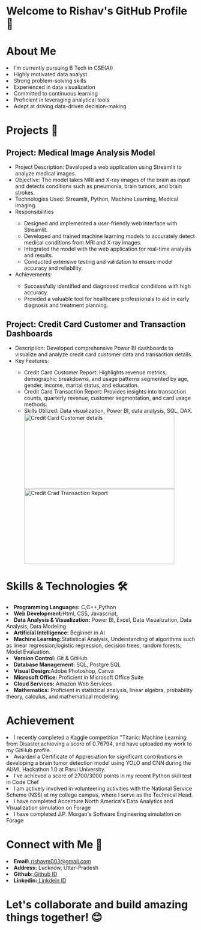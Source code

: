 # Welcome to Rishav's GitHub Profile 👋

# About Me 
<li> 
I’m currently pursuing B Tech in CSE(AI)
<li>Highly motivated data analyst
<li>
Strong problem-solving skills
<li>
Experienced in data visualization
<li>
Committed to continuous learning
<li>
Proficient in leveraging analytical tools
<li>
Adept at driving data-driven decision-making
</li>

# Projects 🚀
<h2>Project: Medical Image Analysis Model<br> </h2>
<ul>
<li>Project Description: Developed a web application using Streamlit to analyze medical images.<br></li>
<li>Objective: The model takes MRI and X-ray images of the brain as input and detects conditions such as pneumonia, brain tumors, and brain strokes.<br></li>
<li>Technologies Used: Streamlit, Python, Machine Learning, Medical Imaging.<br></li>
<li>Responsibilities</li>
    <ul>
        <li>Designed and implemented a user-friendly web interface with Streamlit.</li>
        <li>Developed and trained machine learning models to accurately detect medical conditions from MRI and X-ray images.</li>
        <li>Integrated the model with the web application for real-time analysis and results.</li>
        <li>Conducted extensive testing and validation to ensure model accuracy and reliability.</li>
    </ul>
<li>Achievements:</li>
    <ul>
        <li>Successfully identified and diagnosed medical conditions with high accuracy.</li>
        <li>Provided a valuable tool for healthcare professionals to aid in early diagnosis and treatment planning.</li>
    </ul>
</ul>
</li>
<h2>Project: Credit Card Customer and Transaction Dashboards</h2>
<ul>
<li>Description: Developed comprehensive Power BI dashboards to visualize and analyze credit card customer data and transaction details.<br></li>
<li>Key Features:</li>
  <ul>
    <li>Credit Card Customer Report: Highlights revenue metrics, demographic breakdowns, and usage patterns segmented by age, gender, income, marital status, and education.<br></li>
    <li>Credit Card Transaction Report: Provides insights into transaction counts, quarterly revenue, customer segmentation, and card usage methods.<br></li>
    <li>Skills Utilized: Data visualization, Power BI, data analysis, SQL, DAX.<br></li>
    <img src="https://github.com/user-attachments/assets/311f034e-3e2d-4da4-ad1a-95506077ad37" alt="Credit Card Customer details" width="400" height="200">
    <img src="https://github.com/user-attachments/assets/b878c9b7-de62-4a34-8950-83b5af81cca2" alt="Credit Crad Transaction Report" width="400" height="200">
  </ul>
</ul>


# Skills & Technologies 🛠️
<li>
<b>Programming Languages:</b> C,C++,Python
<li>
<b>Web Development:</b>Html, CSS, Javascript,    
<li>
<b> Data Analysis & Visualization:</b> Power BI, Excel, Data Visualization, Data Analysis, Data Modeling
<li>
<b>Artificial Intelligence:</b> Beginner in AI
<li>
<b> Machine Learning:</b>Statistical Analysis, Understanding of algorithms such as linear regression,logistic regression, decision trees, random forests, Model Evaluation.
<li>
<b>Version Control:</b> Git & GitHub
<li>
<b>Database Management:</b> SQL, Postgre SQL
<li>
<b>Visual Design:</b>Adobe Photoshop, Canva
<li>
<b> Microsoft Office:</b> Proficient in Microsoft Office Suite
<li>
<b>Cloud Services:</b> Amazon Web Services
<li>
<b> Mathematics:</b> Proficient in statistical analysis, linear algebra, probability theory, calculus, and
 mathematical modelling. 
</li>

 # Achievement
<li>
 I recently completed a Kaggle competition "Titanic: Machine Learning from Disaster,achieving a score of 0.76794, and have uploaded my work to my GitHub profile.
<li>
Awarded a Certificate of Appreciation for significant contributions in developing a brain tumor detection model using YOLO and CNN during the AI/ML Hackathon 1.0 at Parul University.
<li>
 I've achieved a score of 2700/3000 points in my recent Python skill test in Code Chef
<li>
 I am actively involved in volunteering activities with the National Service Scheme (NSS) at
 my college campus, where I serve as the Technical Head.
<li>
 I have completed Accenture North America's Data Analytics and Visualization simulation
 on Forage
<li>
 I have completed J.P. Morgan's Software Engineering simulation on Forage

</li>

 # Connect with Me 🤝
<li>
<b>Email:</b><a href="rishavm003@gmail.com"> rishavm003@gmail.com</a>
<li>
<b>Address:</b> Lucknow, Uttar-Pradesh
<li>
<b>Github:</b><a href="https://github.com/rishavm003"> Github ID</a>
<li>
<b>Linkedin:</b><a href="https://www.linkedin.com/in/rishav-mishra-a95a85224?lipi=urn%3Ali%3Apage%3Ad_flagship3_profile_view_base_contact_details%3BAOmZA9DNTj65hTvsJJqMjg%3D%3D"> Linkdein ID</a>
 </li>


 # Let's collaborate and build amazing things together! 😊
